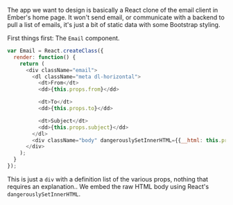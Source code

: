 The app we want to design is basically a React clone of the email client in
Ember's home page. It won't send email, or communicate with a backend to pull a
list of emails, it's just a bit of static data with some Bootstrap styling.

First things first: The `Email` component.

```javascript
var Email = React.createClass({
  render: function() {
    return (
      <div className="email">
        <dl className="meta dl-horizontal">
          <dt>From</dt>
          <dd>{this.props.from}</dd>

          <dt>To</dt>
          <dd>{this.props.to}</dd>

          <dt>Subject</dt>
          <dd>{this.props.subject}</dd>
        </dl>
        <div className="body" dangerouslySetInnerHTML={{__html: this.props.body}}></div>
      </div>
    );
  }
});
```

This is just a `div` with a definition list of the various props, nothing that
requires an explanation.. We embed the raw HTML body using React's
`dangerouslySetInnerHTML`.
